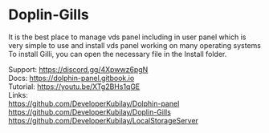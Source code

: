 # Doplin-Gills
It is the best place to manage vds panel including in user panel which is very simple to use and install vds panel working on many operating systems<br>
To install Gilli, you can open the necessary file in the Install folder.<br>

Support: https://discord.gg/4Xpwwz6pgN<br>
Docs: https://dolphin-panel.gitbook.io <br>
Tutorial: https://youtu.be/XTg2BHs1qGE <br>
Links:<br>
https://github.com/DeveloperKubilay/Dolphin-panel <br>
https://github.com/DeveloperKubilay/Doplin-Gills <br>
https://github.com/DeveloperKubilay/LocalStorageServer <br>
